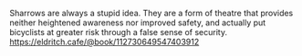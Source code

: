 Sharrows are always a stupid idea. They are a form of theatre that provides neither heightened awareness nor improved safety, and actually put bicyclists at greater risk through a false sense of security. [<span class="invisible">https://</span><span class="ellipsis">eldritch.cafe/@book/1127306495</span><span class="invisible">47403912</span>](https://eldritch.cafe/@book/112730649547403912)
